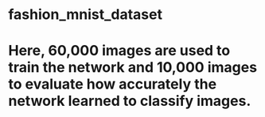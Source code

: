 # fashion_mnist_dataset
# Here, 60,000 images are used to train the network and 10,000 images to evaluate how accurately the network learned to classify images.
